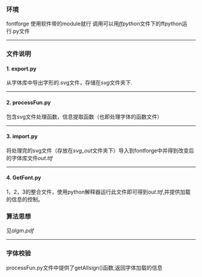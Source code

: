 ### 环境
fontforge 使用软件带的module就行
调用可以用*ffpython*文件下的ffpython运行.py文件


---
### 文件说明

#### 1. export.py
从字体库中导出字形的.svg文件，存储在*svg*文件夹下.

---
#### 2. processFun.py
包含svg文件处理函数，信息提取函数（也即处理字体的函数文件）

---
#### 3. import.py
将处理完的svg文件（存放在*svg_out*文件夹下）导入到fontforge中并得到改变后的字体库文件*out.ttf*

---
#### 4. GetFont.py
1，2，3的整合文件，使用python解释器运行此文件即可得到*out.ttf*,并提供加载的信息的控制。

### 算法思想
见*algm.pdf*

---
### 字体校验
processFun.py文件中提供了getAllsign()函数,返回字体加载的信息


